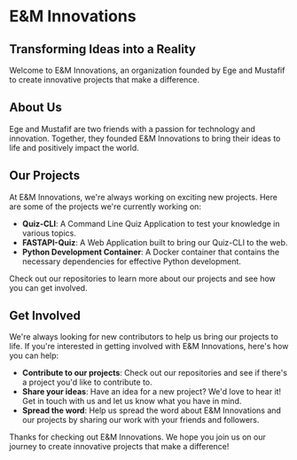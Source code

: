 # E&M Innovations 
## Transforming Ideas into a Reality 

Welcome to E&M Innovations, an organization founded by Ege and Mustafif to create innovative projects that make a difference.

## About Us

Ege and Mustafif are two friends with a passion for technology and innovation. Together, they founded E&M Innovations to bring their ideas to life and positively impact the world.

## Our Projects

At E&M Innovations, we're always working on exciting new projects. Here are some of the projects we're currently working on:
- **Quiz-CLI**: A Command Line Quiz Application to test your knowledge in various topics.
- **FASTAPI-Quiz**: A Web Application built to bring our Quiz-CLI to the web.
- **Python Development Container**: A Docker container that contains the necessary dependencies for effective Python development.

Check out our repositories to learn more about our projects and see how you can get involved.

## Get Involved

We're always looking for new contributors to help us bring our projects to life. If you're interested in getting involved with E&M Innovations, here's how you can help:

- **Contribute to our projects**: Check out our repositories and see if there's a project you'd like to contribute to.
- **Share your ideas**: Have an idea for a new project? We'd love to hear it! Get in touch with us and let us know what you have in mind.
- **Spread the word**: Help us spread the word about E&M Innovations and our projects by sharing our work with your friends and followers.

Thanks for checking out E&M Innovations. We hope you join us on our journey to create innovative projects that make a difference!
